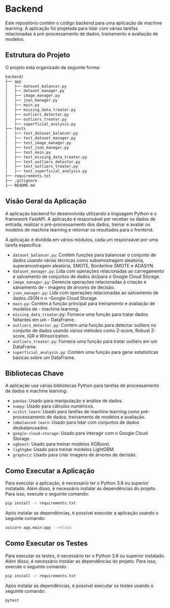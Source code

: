 # Backend

Este repositório contém o código backend para uma aplicação de machine learning. A aplicação foi projetada para lidar com várias tarefas relacionadas à pré-processamento de dados, treinamento e avaliação de modelos.

## Estrutura do Projeto

O projeto está organizado da seguinte forma:

```bash
backend/
├── app
│   ├── dataset_balancer.py
│   ├── dataset_manager.py
│   ├── image_manager.py
│   ├── json_manager.py
│   ├── main.py
│   ├── missing_data_treater.py
│   ├── outliers_detector.py
│   ├── outliers_treater.py
│   ├── superficial_analysis.py
├── tests
│   ├── test_dataset_balancer.py
│   ├── test_dataset_manager.py
│   ├── test_image_manager.py
│   ├── test_json_manager.py
│   ├── test_main.py
│   ├── test_missing_data_treater.py
│   ├── test_outliers_detector.py
│   ├── test_outliers_treater.py
│   ├── test_superficial_analysis.py
├── requirements.txt
├── .gitignore
├── README.md
```

## Visão Geral da Aplicação

A aplicação backend foi desenvolvida utilizando a linguagem Python e o framework FastAPI. A aplicação é responsável por receber os dados de entrada, realizar o pré-processamento dos dados, treinar e avaliar os modelos de machine learning e retornar os resultados para o frontend.

A aplicação é dividida em vários módulos, cada um responsável por uma tarefa específica:

- `dataset_balancer.py`: Contém funções para balancear o conjunto de dados usando várias técnicas como subamostragem aleatória, superamostragem aleatória, SMOTE, Borderline SMOTE e ADASYN.
- `dataset_manager.py`: Lida com operações relacionadas ao carregamento e salvamento de conjuntos de dados do/para o Google Cloud Storage.
- `image_manager.py`: Gerencia operações relacionadas à criação e salvamento de - imagens de árvores de decisão.
- `json_manager.py`: Lida com operações relacionadas ao salvamento de dados JSON n o -Google Cloud Storage.
- `main.py`: Contém a função principal para treinamento e avaliação de modelos de - machine learning.
- `missing_data_treater`.py: Fornece uma função para tratar dados faltantes em um - DataFrame.
- `outliers_detector.py`: Contém uma função para detectar outliers no conjunto de dados usando vários métodos como Z-score, Robust Z-score, IQR e Winsorization.
- `outliers_treater.py`: Fornece uma função para tratar outliers em um DataFrame.
- `superficial_analysis.py`: Contém uma função para gerar estatísticas básicas sobre um DataFrame.

## Bibliotecas Chave

A aplicação usa várias bibliotecas Python para tarefas de processamento de dados e machine learning:

- `pandas`: Usado para manipulação e análise de dados.
- `numpy`: Usado para cálculos numéricos.
- `scikit-learn`: Usado para tarefas de machine learning como pré-processamento de dados, treinamento de modelos e avaliação.
- `imbalanced-learn`: Usado para lidar com conjuntos de dados desbalanceados.
- `google-cloud-storage`: Usado para interagir com o Google Cloud Storage.
- `xgboost`: Usado para treinar modelos XGBoost.
- `lightgbm`: Usado para treinar modelos LightGBM.
- `graphviz`: Usado para criar imagens de árvores de decisão.

## Como Executar a Aplicação

Para executar a aplicação, é necessário ter o Python 3.8 ou superior instalado. Além disso, é necessário instalar as dependências do projeto. Para isso, execute o seguinte comando:

```bash
pip install -r requirements.txt
```

Após instalar as dependências, é possível executar a aplicação usando o seguinte comando:

```bash
uvicorn app.main:app --reload
```

## Como Executar os Testes

Para executar os testes, é necessário ter o Python 3.8 ou superior instalado. Além disso, é necessário instalar as dependências do projeto. Para isso, execute o seguinte comando:

```bash
pip install -r requirements.txt
```

Após instalar as dependências, é possível executar os testes usando o seguinte comando:

```bash
pytest
```

